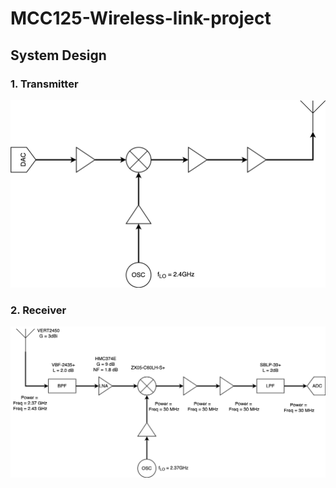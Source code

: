 # MCC125-Wireless-link-project

## System Design

### 1. Transmitter
![transmitter](transmitter.drawio.png)

### 2. Receiver
![transmitter](Receiver.drawio.png)
